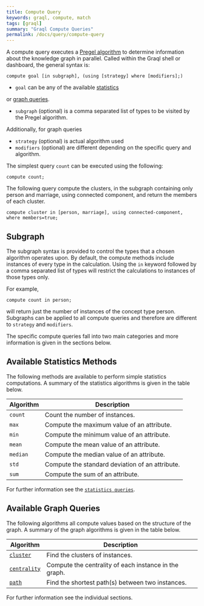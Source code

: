 ```yaml
---
title: Compute Query
keywords: graql, compute, match
tags: [graql]
summary: "Graql Compute Queries"
permalink: /docs/query/compute-query
---
```


A compute query executes a [Pregel algorithm](https://www.quora.com/What-are-the-main-concepts-behind-Googles-Pregel)
to determine information about the knowledge graph in parallel.
Called within the Graql shell or dashboard, the general syntax is:

```lang-graql-skip-test
compute goal [in subgraph], (using [strategy] where [modifiers];)
```

* `goal` can be any of the available [statistics](#available-statistics-methods)

or [graph queries](#available-graph-queries).
* `subgraph` (optional) is a comma separated list of types to be visited by the Pregel algorithm.

Additionally, for graph queries

* `strategy` (optional) is actual algorithm used
* `modifiers` (optional) are different depending on the specific query and algorithm.

The simplest query `count` can be executed using the following:

```lang-graql-skip-test
compute count;
```
The following query compute the clusters, in the subgraph containing only person and marriage,
using connected component, and return the members of each cluster.

```lang-graql-test-ignore
compute cluster in [person, marriage], using connected-component, where members=true;
```

## Subgraph

The subgraph syntax is provided to control the types that a chosen algorithm operates upon.
By default, the compute methods include instances of every type in the calculation.
Using the `in` keyword followed by a comma separated list of types will restrict the calculations to instances of those types only.

For example,

```lang-graql-skip-test
compute count in person;
```

will return just the number of instances of the concept type person.
Subgraphs can be applied to all compute queries and therefore are different to `strategy` and `modifiers`.

The specific compute queries fall into two main categories and more information is given in the sections below.

## Available Statistics Methods

The following methods are available to perform simple statistics computations.
A summary of the statistics algorithms is given in the table below.

| Algorithm | Description                                   |
| ----------- | --------------------------------------------- |
|`count`    | Count the number of instances.                        |
| `max`     | Compute the maximum value of an attribute. |
| `min`     | Compute the minimum value of an attribute. |
| `mean`    | Compute the mean value of an attribute.                           |
| `median`  | Compute the median value of an attribute.                           |
| `std`     | Compute the standard deviation of an attribute. |
| `sum`     | Compute the sum of an attribute. |

For further information see the [`statistics queries`](./compute-statistics).

## Available Graph Queries

The following algorithms all compute values based on the structure of the graph.
A summary of the graph algorithms is given in the table below.

| Algorithm | Description                                   |
| ----------- | --------------------------------------------- |
| [`cluster`](./compute-cluster)     | Find the clusters of instances.                        |
| [`centrality`](./compute-centrality)    | Compute the centrality of each instance in the graph. |
| [`path`](./compute-shortest-path)    | Find the shortest path(s) between two instances.                           |


For further information see the individual sections.
